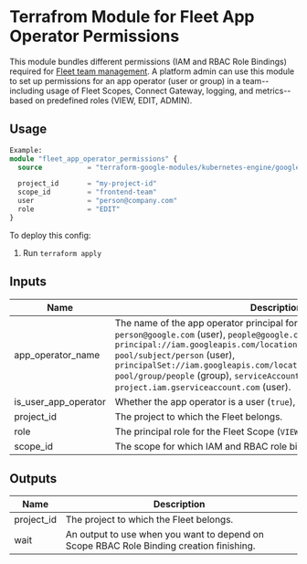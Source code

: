 # Terrafrom Module for Fleet App Operator Permissions

This module bundles different permissions (IAM and RBAC Role Bindings) required for [Fleet team management](https://cloud.google.com/kubernetes-engine/fleet-management/docs/team-management). A platform admin can use this module to set up permissions for an app operator (user or group) in a team--including usage of Fleet Scopes, Connect Gateway, logging, and metrics--based on predefined roles (VIEW, EDIT, ADMIN).

## Usage
```tf
Example:
module "fleet_app_operator_permissions" {
  source           = "terraform-google-modules/kubernetes-engine/google//modules/fleet-app-operator-permissions"

  project_id       = "my-project-id"
  scope_id         = "frontend-team"
  user             = "person@company.com"
  role             = "EDIT"
}
```

To deploy this config:
1. Run `terraform apply`

<!-- BEGINNING OF PRE-COMMIT-TERRAFORM DOCS HOOK -->
## Inputs

| Name | Description | Type | Default | Required |
|------|-------------|------|---------|:--------:|
| app\_operator\_name | The name of the app operator principal for the Fleet Scope, e.g., `person@google.com` (user), `people@google.com` (group), `principal://iam.googleapis.com/locations/global/workforcePools/my-pool/subject/person` (user), `principalSet://iam.googleapis.com/locations/global/workforcePools/my-pool/group/people` (group), `serviceAccount:my-service-account@my-project.iam.gserviceaccount.com` (user). | `string` | n/a | yes |
| is\_user\_app\_operator | Whether the app operator is a user (`true`), or a group (`false`). | `bool` | n/a | yes |
| project\_id | The project to which the Fleet belongs. | `string` | n/a | yes |
| role | The principal role for the Fleet Scope (`VIEW`/`EDIT`/`ADMIN`). | `string` | n/a | yes |
| scope\_id | The scope for which IAM and RBAC role bindings are created. | `string` | n/a | yes |

## Outputs

| Name | Description |
|------|-------------|
| project\_id | The project to which the Fleet belongs. |
| wait | An output to use when you want to depend on Scope RBAC Role Binding creation finishing. |

<!-- END OF PRE-COMMIT-TERRAFORM DOCS HOOK -->
